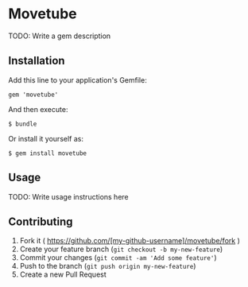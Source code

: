 # Movetube

TODO: Write a gem description

## Installation

Add this line to your application's Gemfile:

    gem 'movetube'

And then execute:

    $ bundle

Or install it yourself as:

    $ gem install movetube

## Usage

TODO: Write usage instructions here

## Contributing

1. Fork it ( https://github.com/[my-github-username]/movetube/fork )
2. Create your feature branch (`git checkout -b my-new-feature`)
3. Commit your changes (`git commit -am 'Add some feature'`)
4. Push to the branch (`git push origin my-new-feature`)
5. Create a new Pull Request
